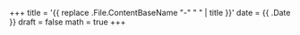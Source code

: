 +++
title = '{{ replace .File.ContentBaseName "-" " " | title }}'
date = {{ .Date }}
draft = false
math = true
+++
